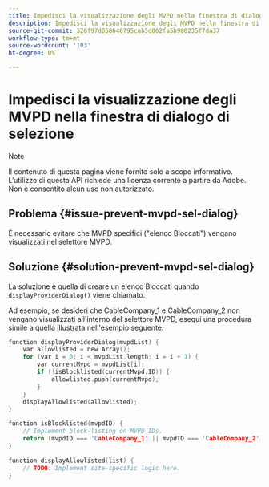 ```yaml
---
title: Impedisci la visualizzazione degli MVPD nella finestra di dialogo di selezione
description: Impedisci la visualizzazione degli MVPD nella finestra di dialogo di selezione
source-git-commit: 326f97d058646795cab5d062fa5b980235f7da37
workflow-type: tm+mt
source-wordcount: '103'
ht-degree: 0%

---
```



# Impedisci la visualizzazione degli MVPD nella finestra di dialogo di selezione

>[!NOTE]
>
>Il contenuto di questa pagina viene fornito solo a scopo informativo. L’utilizzo di questa API richiede una licenza corrente a partire da Adobe. Non è consentito alcun uso non autorizzato.

## Problema {#issue-prevent-mvpd-sel-dialog}

È necessario evitare che MVPD specifici (&quot;elenco Bloccati&quot;) vengano visualizzati nel selettore MVPD.


## Soluzione {#solution-prevent-mvpd-sel-dialog}

La soluzione è quella di creare un elenco Bloccati quando `displayProviderDialog()` viene chiamato.

Ad esempio, se desideri che CableCompany_1 e CableCompany_2 non vengano visualizzati all&#39;interno del selettore MVPD, esegui una procedura simile a quella illustrata nell&#39;esempio seguente.

```C
function displayProviderDialog(mvpdList) {
    var allowlisted = new Array();
    for (var i = 0; i < mvpdList.length; i = i + 1) {
        var currentMvpd = mvpdList[i];
        if (!isBlocklisted(currentMvpd.ID)) {
            allowlisted.push(currentMvpd);
        }
    }
    displayAllowlisted(allowlisted);
}

function isBlocklisted(mvpdID) {
    // Implement block-listing on MVPD IDs.
    return (mvpdID === 'CableCompany_1' || mvpdID === 'CableCompany_2');
}

function displayAllowlisted(list) {
    // TODO: Implement site-specific logic here.
} 
```

<!--
**Related Information**

* [Allow MVPDs in the Selection Dialog](/help/authentication/allow-mvpd-selectn-dialog.md)
* **Code samples**
* [Programmer integration guide](/help/authentication/programmer-integration-guide-overview.md)
-->